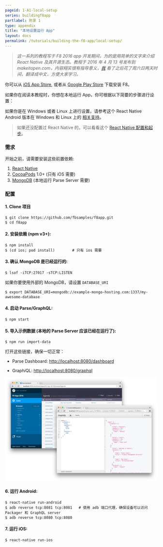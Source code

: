 ```yaml
---
pageid: 1-A1-local-setup
series: buildingf8app
partlabel: 附录 1
type: appendix
title: "本地设置运行 App"
layout: docs
permalink: /tutorials/building-the-f8-app/local-setup/
---
```


> *这一系列的教程写于 F8 2016 app 开发期间，为的是用简单的文字来介绍 React Native 及其开源生态。教程于 2016 年 4 月 13 号发布到 makeitopen.com，内容翔实很有指导意义，[我](https://github.com/liaohuqiu) 看了之后花了周六日两天时间，翻译成中文，方便大家学习。* 

你可以从 [iOS App Store](https://itunes.apple.com/us/app/f8/id853467066), 或者从 [Google Play Store](https://play.google.com/store/apps/details?id=com.facebook.f8) 下载安装 F8。

如果你在阅读本教程时，你想在本地运行 App，你可根据以下简要的步骤进行设置：

如果你是在 Windows 或者 Linux 上进行设置，请参考这个 React Native Android 版本在 Windows 和 Linux 上的 [相关支持](http://facebook.github.io/react-native/docs/linux-windows-support.html#content)。

>  如果还没配置过 React Native 的，可以看看这个 [React Native 配置和起步](http://www.liaohuqiu.net/cn/posts/react-native-1/)。

### 需求

开始之前，请需要安装这些前置依赖:

1. [React Native](http://facebook.github.io/react-native/docs/getting-started.html)
2. [CocoaPods](http://cocoapods.org) 1.0+ (只有 iOS 需要)
3. [MongoDB](https://www.mongodb.org/downloads) (本地运行 Parse Server 需要)

### 配置

#### 1. **Clone 项目**

```
$ git clone https://github.com/fbsamples/f8app.git
$ cd f8app
```

#### 2. **安装依赖** (npm v3+):

```
$ npm install
$ (cd ios; pod install)        # 只有 ios 需要
```

#### 3. **确认 MongoDB 是已经运行的:**

```
$ lsof -iTCP:27017 -sTCP:LISTEN
```

如果你要使用外部的 MongoDB，请设置 `DATABASE_URI`

```
$ export DATABASE_URI=mongodb://example-mongo-hosting.com:1337/my-awesome-database
```

#### 4. **启动 Parse/GraphQL:**

```
$ npm start
```

#### 5. **导入示例数据** (本地的 Parse Server 应该已经在运行了):

```
$ npm run import-data
```

打开这些链接，确保一切正常：

* Parse Dashboard: [http://localhost:8080/dashboard](http://localhost:8080/dashboard)
    
* Graph*i*QL: [http://localhost:8080/graphql](http://localhost:8080/graphql?query=query+%7B%0A++schedule+%7B%0A++++title%0A++++speakers+%7B%0A++++++name%0A++++++title%0A++++%7D%0A++++location+%7B%0A++++++name%0A++++%7D%0A++%7D%0A%7D)

<img src="static/images/screenshot-server@2x.png">


#### 6. **运行 Android**:

```
$ react-native run-android
$ adb reverse tcp:8081 tcp:8081   # 使用 adb 端口代理，确保设备可以访问 Packager 和 GraphQL server
$ adb reverse tcp:8080 tcp:8080
```


#### 7. **运行 iOS:**

```
$ react-native run-ios
```
